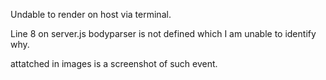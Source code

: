 Undable to render on host via terminal.

Line 8 on server.js bodyparser is not defined which I am unable to identify why.

attatched in images is a screenshot of such event.